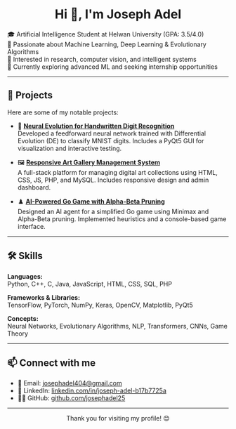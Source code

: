<h1 align="center">Hi 👋, I'm Joseph Adel</h1>

🎓 Artificial Intelligence Student at Helwan University (GPA: 3.5/4.0)  
🧠 Passionate about Machine Learning, Deep Learning & Evolutionary Algorithms  
🔬 Interested in research, computer vision, and intelligent systems  
🌱 Currently exploring advanced ML and seeking internship opportunities


---

## 🚀 Projects

Here are some of my notable projects:

- 🔢 [**Neural Evolution for Handwritten Digit Recognition**](https://github.com/josephadel25/Handwritten-Digit-Recognition-using-DE)  
  Developed a feedforward neural network trained with Differential Evolution (DE) to classify MNIST digits. Includes a PyQt5 GUI for visualization and interactive testing.

- 🖼️ [**Responsive Art Gallery Management System**](https://github.com/josephadel25/Art-Gallery)  
  A full-stack platform for managing digital art collections using HTML, CSS, JS, PHP, and MySQL. Includes responsive design and admin dashboard.

- ♟️ [**AI-Powered Go Game with Alpha-Beta Pruning**](https://github.com/josephadel25/Ai-Go-Play-Alpha-beta-pruning)  
  Designed an AI agent for a simplified Go game using Minimax and Alpha-Beta pruning. Implemented heuristics and a console-based game interface.

---

## 🛠️ Skills

**Languages:**  
Python, C++, C, Java, JavaScript, HTML, CSS, SQL, PHP

**Frameworks & Libraries:**  
TensorFlow, PyTorch, NumPy, Keras, OpenCV, Matplotlib, PyQt5

**Concepts:**  
Neural Networks, Evolutionary Algorithms, NLP, Transformers, CNNs, Game Theory

---

## 📫 Connect with me

- 📧 Email: josephadel404@gmail.com  
- 💼 LinkedIn: [linkedin.com/in/joseph-adel-b17b7725a](https://www.linkedin.com/in/josephadel1)  
- 🧑‍💻 GitHub: [github.com/josephadel25](https://github.com/josephadel25)

---

<p align="center">Thank you for visiting my profile! 😊</p>
